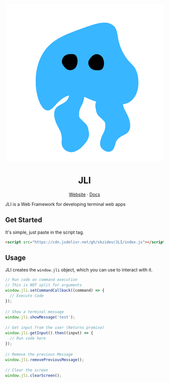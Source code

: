 <p align="center"><img src="jli.png"></p>

<h1 align="center">JLI</h1>

<p align="center"><a href="https://jli.netlify.app">Website</a> · <a href="https://jli.netlify.app/docs">Docs</a></p>

JLI is a Web Framework for developing terminal web apps

## Get Started

It's simple, just paste in the script tag.

```html
<script src="https://cdn.jsdelivr.net/gh/skzidev/JLI/index.js"></script>
```

## Usage

JLI creates the `window.jli` object, which you can use to interact with it.

```javascript
// Run code on command execution
// This is NOT split for arguments
window.jli.setCommandCallback((command) => {
  // Execute Code
});

// Show a terminal message
window.jli.showMessage('test');

// Get input from the user (Returns promise)
window.jli.getInput().then((input) => {
  // Run code here
});

// Remove the previous Message
window.jli.removePreviousMessage();

// Clear the screen
window.jli.clearScreen();
```

